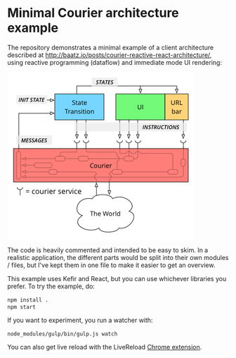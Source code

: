 Minimal Courier architecture example
====================================

The repository demonstrates a minimal example of a client architecture
described at http://baatz.io/posts/courier-reactive-react-architecture/, using
reactive programming (dataflow) and immediate mode UI rendering:

![A diagram of the courier architecture](courier.png)

The code is heavily commented and intended to be easy to skim. In a realistic
application, the different parts would be split into their own modules / files,
but I've kept them in one file to make it easier to get an overview.

This example uses Kefir and React, but you can use whichever libraries you
prefer. To try the example, do:

    npm install .
    npm start

If you want to experiment, you run a watcher with:

    node_modules/gulp/bin/gulp.js watch

You can also get live reload with the LiveReload [Chrome
extension](https://chrome.google.com/webstore/detail/livereload/jnihajbhpnppcggbcgedagnkighmdlei).
